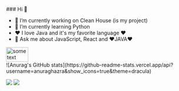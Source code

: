 <div style="flex-direction: row">
<div>
### Hi 👋

- 🔭 I’m currently working on Clean House (is my project)
- 🌱 I’m currently learning Python
- ❤️ I love Java and it's my favorite language ❤️
- 💬 Ask me about JavaScript, React and ❤️JAVA❤️
</div>        
<img src="https://github-readme-stats.vercel.app/api?username=anuraghazra)](https://github.com/anuraghazra/github-readme-stats" alt="some text" width=60 height=40/>  
</div>
![Anurag's GitHub stats](https://github-readme-stats.vercel.app/api?username=anuraghazra&show_icons=true&theme=dracula)


[<img src="https://img.shields.io/badge/linkedin-%230077B5.svg?&style=for-the-badge&logo=linkedin&logoColor=white" />](https://www.linkedin.com/in/rian-m-9535b9116/) [<img src = "https://img.shields.io/badge/instagram-%23E4405F.svg?&style=for-the-badge&logo=instagram&logoColor=white">](https://www.instagram.com/rian_mendes5/)
